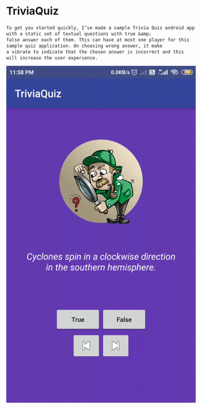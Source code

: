 # TriviaQuiz
```
To get you started quickly, I’ve made a sample Trivia Quiz android app with a static set of textual questions with true &amp; 
false answer each of them. This can have at most one player for this sample quiz application. On choosing wrong answer, it make 
a vibrate to indicate that the chosen answer is incorrect and this will increase the user experience.
```

![Alt Text](https://github.com/deepakjaiswal2018/TriviaQuiz/blob/master/TriviaQuiz_demo.gif)

